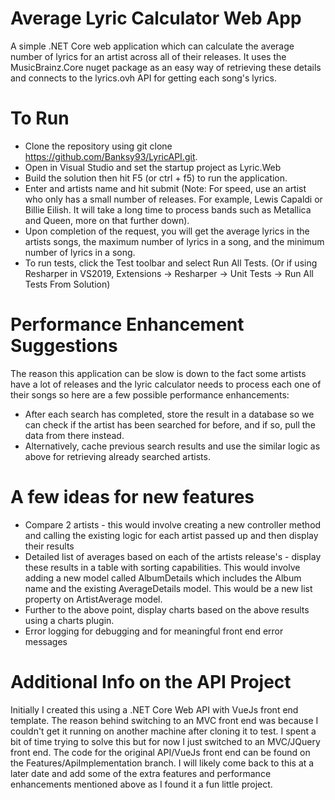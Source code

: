 # Average Lyric Calculator Web App

A simple .NET Core web application which can calculate the average number of lyrics for an artist across all of their releases.  It uses the MusicBrainz.Core nuget package as an easy way of retrieving these details and connects to the lyrics.ovh API for getting each song's lyrics.

# To Run
* Clone the repository using git clone https://github.com/Banksy93/LyricAPI.git.
* Open in Visual Studio and set the startup project as Lyric.Web
* Build the solution then hit F5 (or ctrl + f5) to run the application.
* Enter and artists name and hit submit (Note: For speed, use an artist who only has a small number of releases. For example, Lewis Capaldi or Billie Eilish. It will take a long time to process bands such as Metallica and Queen, more on that further down).
* Upon completion of the request, you will get the average lyrics in the artists songs, the maximum number of lyrics in a song, and the minimum number of lyrics in a song.
* To run tests, click the Test toolbar and select Run All Tests. (Or if using Resharper in VS2019, Extensions -> Resharper -> Unit Tests -> Run All Tests From Solution)

# Performance Enhancement Suggestions
The reason this application can be slow is down to the fact some artists have a lot of releases and the lyric calculator needs to process each one of their songs so here are a few possible performance enhancements:
* After each search has completed, store the result in a database so we can check if the artist has been searched for before, and if so, pull the data from there instead.
* Alternatively, cache previous search results and use the similar logic as above for retrieving already searched artists.

# A few ideas for new features
* Compare 2 artists - this would involve creating a new controller method and calling the existing logic for each artist passed up and then display their results
* Detailed list of averages based on each of the artists release's - display these results in a table with sorting capabilities. This would involve adding a new model called AlbumDetails which includes the Album name and the existing AverageDetails model. This would be a new list property on ArtistAverage model.
* Further to the above point, display charts based on the above results using a charts plugin.
* Error logging for debugging and for meaningful front end error messages

# Additional Info on the API Project
Initially I created this using a .NET Core Web API with VueJs front end template. The reason behind switching to an MVC front end was because I couldn't get it running on another machine after cloning it to test. I spent a bit of time trying to solve this but for now I just switched to an MVC/JQuery front end. 
The code for the original API/VueJs front end can be found on the Features/ApiImplementation branch. I will likely come back to this at a later date and add some of the extra features and performance enhancements mentioned above as I found it a fun little project.
